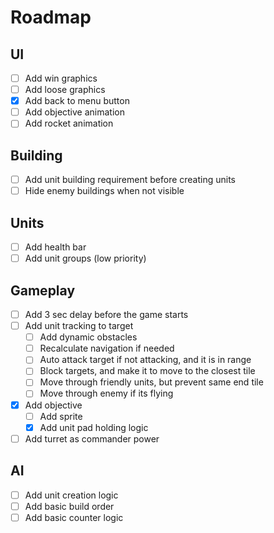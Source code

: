 # Roadmap

## UI

- [ ] Add win graphics
- [ ] Add loose graphics
- [X] Add back to menu button
- [ ] Add objective animation
- [ ] Add rocket animation

## Building

- [ ] Add unit building requirement before creating units
- [ ] Hide enemy buildings when not visible

## Units

- [ ] Add health bar
- [ ] Add unit groups (low priority)

## Gameplay

- [ ] Add 3 sec delay before the game starts
- [ ] Add unit tracking to target
  - [ ] Add dynamic obstacles
  - [ ] Recalculate navigation if needed
  - [ ] Auto attack target if not attacking, and it is in range
  - [ ] Block targets, and make it to move to the closest tile
  - [ ] Move through friendly units, but prevent same end tile
  - [ ] Move through enemy if its flying
- [X] Add objective
  - [ ] Add sprite
  - [X] Add unit pad holding logic
- [ ] Add turret as commander power
    
## AI

- [ ] Add unit creation logic
- [ ] Add basic build order
- [ ] Add basic counter logic